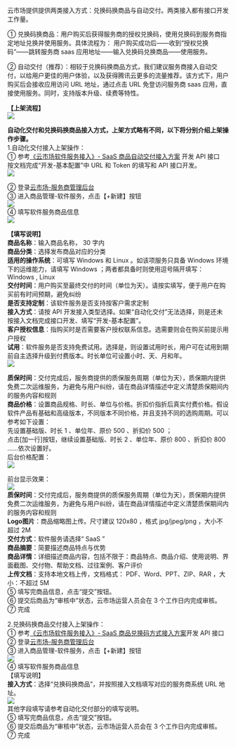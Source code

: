 云市场提供提供两类接入方式：兑换码换商品与自动交付。两类接入都有接口开发工作量。  

① 兑换码换商品：用户购买后获得服务商的授权兑换码，使用兑换码到服务商指定地址兑换并使用服务。具体流程为： 
用户购买成功后——收到“授权兑换码”——跳转服务商 saas 应用地址——输入兑换码兑换商品——使用服务。 

② 自动交付（推荐）：相较于兑换码换商品方式，我们建议服务商接入自动交付，以给用户更佳的用户体验，以及获得腾讯云更多的流量推荐。该方式下，用户购买后会接收应用访问 URL 地址，通过点击 URL 免登访问服务商 saas 应用，直接使用服务。同时，支持版本升级、续费等特性。  


**【上架流程】**   
![](//mc.qcloudimg.com/static/img/b91254bd5daea60eb9166db6c784103d/image.png)  

**自动化交付和兑换码换商品接入方式，上架方式略有不同，以下将分别介绍上架操作步骤。**  
1.自动化交付接入上架操作：  
① 参考[《云市场软件服务接入》- SaaS 商品自动交付接入方案](https://mc.qcloudimg.com/static/pdf/be3f77e0cf8bb2bc7294de937627d1b3/docfile.pdf)  开发 API 接口  
按文档完成“开发-基本配置”中 URL 和 Token 的填写和 API 接口开发。  
![](//mc.qcloudimg.com/static/img/193fd0fe1e9ea2f2041ce57cd2c8d380/image.png)  
 
② 登录[云市场-服务商管理后台](https://console.cloud.tencent.com/serviceprovider/goods/software)  
③ 进入商品管理-软件服务，点击【+新建】按钮  
 ![](//mc.qcloudimg.com/static/img/4b112f69c574688c8f1bf919420d4436/image.png)  
④ 填写软件服务商品信息  
 ![](//mc.qcloudimg.com/static/img/ba5a275fc12c767df2bf0dab0596941f/image.png)  

**【填写说明】**  
**商品名称**：输入商品名称， 30 字内  
**商品分类**：选择发布商品对应的分类  
**适用的操作系统**：可填写 Windows 和 Linux 。如该项服务只具备 Windows 环境下的运维能力，请填写 Windows ；两者都具备时则使用逗号隔开填写： Windows , Linux  
**交付时间**：用户购买至最终交付的时间（单位为天）。请按实填写，便于用户在购买前有时间预期，避免纠纷  
**是否支持定制**：该软件服务是否支持按客户需求定制  
**接入方式**：请按 API 开发接入类型选择。如果“自动化交付”无法选择，则是还未按接入文档完成接口开发、填写“开发-基本配置”。  
**客户授权信息**：指购买时是否需要客户授权联系信息。选需要则会在购买前提示用户授权    
**试用**：软件服务是否支持免费试用。选择是，则设置试用时长，用户可在试用到期前自主选择升级到付费版本。时长单位可设置小时、天、月和年。  
![](//mc.qcloudimg.com/static/img/dd13d2fcfdb4550c3a448cfb66f5c15b/image.png)  
  
**质保时间**：交付完成后，服务商提供的质保服务周期（单位为天），质保期内提供免费二次运维服务，为避免与用户纠纷，请在商品详情描述中定义清楚质保期间内的服务内容和规则  
**商品价格**：设置商品规格、时长、单位与价格。折扣价指折后真实付费价格。假设软件产品有基础和高级版本，不同版本不同价格，并且支持不同的选购周期。可以参考如下设置：  
先设置基础版、时长 1 、单位年、原价 500 、折扣价 500 ；  
点击[加一行]按钮，继续设置基础版、时长 2 、单位年、原价 800 、折扣价 800 ……依次设置好。  
后台价格配置：    
![](//mc.qcloudimg.com/static/img/ec889e34f5043db77bf4d2935eecfd8f/image.png)  

前台显示效果：  
![](//mc.qcloudimg.com/static/img/e81b8d18d05ec9fd67c386ed745a6a66/image.png)  
**质保时间**：交付完成后，服务商提供的质保服务周期（单位为天），质保期内提供免费二次运维服务，为避免与用户纠纷，请在商品详情描述中定义清楚质保期间内的服务内容和规则  
**Logo图片**：商品缩略图上传。尺寸建议 120x80 ，格式 jpg/jpeg/png ，大小不超过 2M  
**交付方式**：软件服务请选择“ SaaS ”  
**商品摘要**：简要描述商品特点与优势  
**商品详情**：详细描述商品内容，包括不限于：商品特点、商品介绍、使用说明、界面截图、交付物、帮助文档、过往案例、客户评价  
**上传文档**：支持本地文档上传，文档格式： PDF、Word、PPT、ZIP、RAR ，大小：不超过 5M  
⑤ 填写完商品信息，点击“提交”按钮。  
⑥ 提交后商品为“审核中”状态，云市场运营人员会在 3 个工作日内完成审核。  
⑦ 完成  

2.兑换码换商品交付接入上架操作：  
① 参考[《云市场软件服务接入》- SaaS 商品兑换码方式接入方案](https://mc.qcloudimg.com/static/pdf/fd42b813847046e2f5bf3bc84f182e67/docfile.pdf)开发 API 接口  
② 登录[云市场-服务商管理后台 ](https://console.cloud.tencent.com/serviceprovider/goods/software)  
③ 进入商品管理-软件服务，点击【+新建】按钮  
![](//mc.qcloudimg.com/static/img/8cceb965101d69bdbdb1b5b3978a0bf1/image.png)  
④ 填写软件服务商品信息  
【填写说明】  
**接入方式**：选择“兑换码换商品”，并按照接入文档填写对应的服务商系统 URL 地址。  
 ![](//mc.qcloudimg.com/static/img/ab1e7dee1c74f8970db44e231eefb861/image.png)  
其他字段填写请参考自动化交付部分的填写说明。  
⑤ 填写完商品信息，点击“提交”按钮。  
⑥ 提交后商品为“审核中”状态，云市场运营人员会在 3 个工作日内完成审核。  
⑦ 完成
